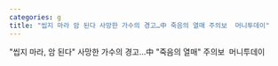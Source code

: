 ```yaml
---
categories: g
title: "씹지 마라 암 된다 사망한 가수의 경고…中 죽음의 열매 주의보  머니투데이"
---
```

"씹지 마라, 암 된다" 사망한 가수의 경고…中 "죽음의 열매" 주의보&nbsp;&nbsp;머니투데이